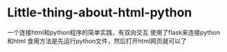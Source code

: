 # Little-thing-about-html-python
一个连接html和python程序的简单实践，有双向交互
使用了flask来连接python和html
食用方法是先运行python文件，然后打开html网页就可以了
